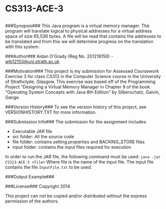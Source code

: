 CS313-ACE-3
===========
##
###Synopsis###
This Java program is a virtual memory manager. The program will translate
logical to physical addresses for a virtual address space of size 65,536 bytes.
A file will be read that contains the addresses to be translated and from this
we will determine progress on the translation with this system.

###Author###
Aidan O'Grady (Reg No. 201218150) - wlb12153@uni.strath.ac.uk

###Motivation###
This project is my submission for Assessed Coursework Exercise 3 for class CS313
in the Computer Science course in the University of Strathclyde, Glasgow. This
exercise was based off of the Programming Project "Designing a Virtual Memory 
Manager in Chapter 9 of the book "Operating System Concepts with Java 8th
Edition" by Silberschatz, Galvin, Gange.

###Version History###
To see the version history of this project, see VERSIONHISTORY.TXT for more
information.

###Submission Info###
The submission for the assignment includes:
* Executable JAR file
* src folder: All the source code
* file folder: contains setting.properties and BACKING_STORE files
* input folder: contains the input files required for execution

In order to run the JAR file, the following command must be used:
`java -jar CS313-ACE-3 <file>`
Where file is the name of the input file.  The input file contains the file
`InputFile.txt` to be used.

###Output Example###

###License###
Copyright 2014 

This project can not be copied and/or distributed without the express permission
of the authors.

